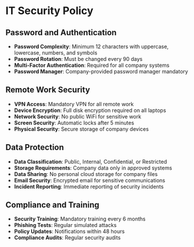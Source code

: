 # IT Security Policy

## Password and Authentication
- **Password Complexity**: Minimum 12 characters with uppercase, lowercase, numbers, and symbols
- **Password Rotation**: Must be changed every 90 days
- **Multi-Factor Authentication**: Required for all company systems
- **Password Manager**: Company-provided password manager mandatory

## Remote Work Security
- **VPN Access**: Mandatory VPN for all remote work
- **Device Encryption**: Full disk encryption required on all laptops
- **Network Security**: No public WiFi for sensitive work
- **Screen Security**: Automatic locks after 5 minutes
- **Physical Security**: Secure storage of company devices

## Data Protection
- **Data Classification**: Public, Internal, Confidential, or Restricted
- **Storage Requirements**: Company data only in approved systems
- **Data Sharing**: No personal cloud storage for company files
- **Email Security**: Encrypted email for sensitive communications
- **Incident Reporting**: Immediate reporting of security incidents

## Compliance and Training
- **Security Training**: Mandatory training every 6 months
- **Phishing Tests**: Regular simulated attacks
- **Policy Updates**: Notifications within 48 hours
- **Compliance Audits**: Regular security audits